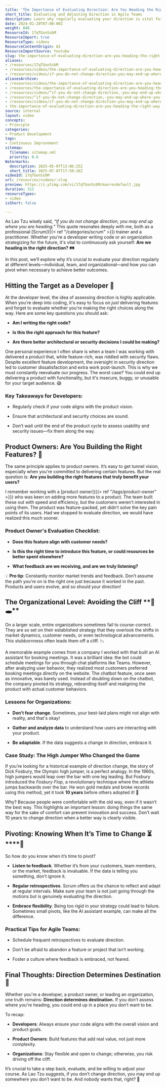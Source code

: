 ```yaml
---
title: 'The Importance of Evaluating Direction: Are You Heading the Right Way?'
short_title: Evaluating and Adjusting Direction in Agile Teams
description: Learn why regularly evaluating your direction is vital for developers, product owners, and organisations to ensure goals, features, and strategies truly meet user and business needs.
date: 2024-01-20T07:00:00Z
weight: 840
ResourceId: 17qTGonSsbM
ResourceImport: true
ResourceType: videos
ResourceContentOrigin: AI
ResourceImportSource: Youtube
slug: the-importance-of-evaluating-direction-are-you-heading-the-right-way
aliases:
- /resources/17qTGonSsbM
- /resources/videos/the-importance-of-evaluating-direction-are-you-heading-the-right-way
- /resources/videos/if-you-do-not-change-direction-you-may-end-up-where-you-are-heading-lao-tzu
aliasesArchive:
- /resources/videos/the-importance-of-evaluating-direction-are-you-heading-the-right-way
- /resources/the-importance-of-evaluating-direction-are-you-heading-the-right-way
- /resources/videos/“if-you-do-not-change-direction,-you-may-end-up-where-you-are-heading-”-–-lao-tzu
- /resources/“if-you-do-not-change-direction,-you-may-end-up-where-you-are-heading-”-–-lao-tzu
- /resources/videos/if-you-do-not-change-direction-you-may-end-up-where-you-are-heading-lao-tzu
- the-importance-of-evaluating-direction-are-you-heading-the-right-way
source: internal
layout: video
concepts:
- Principle
categories:
- Product Development
tags:
- Continuous Improvement
sitemap:
  filename: sitemap.xml
  priority: 0.6
Watermarks:
  description: 2025-05-07T13:06:25Z
  short_title: 2025-07-07T17:50:16Z
videoId: 17qTGonSsbM
url: /resources/videos/:slug
preview: https://i.ytimg.com/vi/17qTGonSsbM/maxresdefault.jpg
duration: 312
resourceTypes:
- video
isShort: false

---
```

As Lao Tzu wisely said, _“If you do not change direction, you may end up where you are heading.”_ This quote resonates deeply with me, both as a professional [Scrum]({{< ref "/categories/scrum" >}}) trainer and a practitioner. Whether you're a developer writing code or an organization strategizing for the future, it's vital to continuously ask yourself: **Are we heading in the right direction?** 🛤️

In this post, we’ll explore why it’s crucial to evaluate your direction regularly at different levels—individual, team, and organizational—and how you can pivot when necessary to achieve better outcomes.

## **Hitting the Target as a Developer** **🎯**

At the developer level, the idea of assessing direction is highly applicable. When you're deep into coding, it's easy to focus on _just_ delivering features and forget to evaluate whether you're making the right choices along the way. Here are some key questions you should ask:

- **Am I writing the right code?**

- **Is this the right approach for this feature?**

- **Are there better architectural or security decisions I could be making?**

One personal experience I often share is when a team I was working with delivered a product that, while feature-rich, was riddled with security flaws. Despite excellent feature development, the oversight in security direction led to customer dissatisfaction and extra work post-launch. This is why we must constantly reevaluate our progress. The worst case? You could end up delivering a product with functionality, but it's insecure, buggy, or unusable for your target audience. 😱

### **Key Takeaways for Developers:**

- Regularly check if your code aligns with the product vision.

- Ensure that architectural and security choices are sound.

- Don’t wait until the end of the product cycle to assess usability and security issues—fix them along the way.

## **Product Owners: Are You Building the Right Features?** **🚀**

The same principle applies to product owners. It’s easy to get tunnel vision, especially when you're committed to delivering certain features. But the real question is: **Are you building the right features that truly benefit your users?**

I remember working with a [product owner]({{< ref "/tags/product-owner" >}}) who was keen on adding more features to a product. The team built these out with speed and efficiency, but the customers weren’t interested in using them. The product was feature-packed, yet didn’t solve the key pain points of its users. Had we stopped to evaluate direction, we would have realized this much sooner.

### **Product Owner's Evaluation Checklist:**

- **Does this feature align with customer needs?**

- **Is this the right time to introduce this feature, or could resources be better spent elsewhere?**

- **What feedback are we receiving, and are we truly listening?**

💡 **Pro tip**: Constantly monitor market trends and feedback. Don’t assume the path you’re on is the right one just because it worked in the past. Products and users evolve, and so should your direction!

## **The Organizational Level: Avoiding the Cliff** **🏢🕳****️**

On a larger scale, entire organizations sometimes fail to course-correct. They are so set on their established strategy that they overlook the shifts in market dynamics, customer needs, or even technological advancements. This stubbornness often leads them off a cliff. 📉

A memorable example comes from a company I worked with that built an AI assistant for booking meetings. It was a brilliant idea: the bot could schedule meetings for you through chat platforms like Teams. However, after analyzing user behavior, they realized most customers preferred booking meetings directly on the website. The chatbot feature, once seen as innovative, was barely used. Instead of doubling down on the chatbot, the company pivoted its strategy, rebranding itself and realigning the product with actual customer behaviors.

### **Lessons for Organizations:**

- **Don’t fear change**. Sometimes, your best-laid plans might not align with reality, and that's okay!

- **Gather and analyze data** to understand how users are interacting with your product.

- **Be adaptable**. If the data suggests a change in direction, embrace it.

### **Case Study: The High Jumper Who Changed the Game**

If you’re looking for a historical example of direction change, the story of Dick Fosbury, the Olympic high jumper, is a perfect analogy. In the 1960s, high jumpers would leap over the bar with one leg leading. But Fosbury introduced the _Fosbury Flop_, a revolutionary technique where the athlete jumps backwards over the bar. He won gold medals and broke records using this method, yet it took **10 years** before others adopted it! 🤯

Why? Because people were comfortable with the old way, even if it wasn’t the best way. This highlights an important lesson: doing things the same way for the sake of comfort can prevent innovation and success. Don’t wait 10 years to change direction when a better way is clearly visible.

## **Pivoting: Knowing When It’s Time to Change ⏳****🔄**

So how do you know when it’s time to pivot?

- **Listen to feedback**. Whether it’s from your customers, team members, or the market, feedback is invaluable. If the data is telling you something, don’t ignore it.

- **Regular retrospectives**. Scrum offers us the chance to reflect and adapt at regular intervals. Make sure your team is not just going through the motions but is genuinely evaluating the direction.

- **Embrace flexibility**. Being too rigid in your strategy could lead to failure. Sometimes small pivots, like the AI assistant example, can make all the difference.

### **Practical Tips for Agile Teams:**

- Schedule frequent retrospectives to evaluate direction.

- Don’t be afraid to abandon a feature or project that isn’t working.

- Foster a culture where feedback is embraced, not feared.

## **Final Thoughts: Direction Determines Destination 🧭**

Whether you're a developer, a product owner, or leading an organization, one truth remains: **Direction determines destination.** If you don’t assess where you're heading, you could end up in a place you don’t want to be.

To recap:

- **Developers**: Always ensure your code aligns with the overall vision and product goals.

- **Product Owners**: Build features that add real value, not just more complexity.

- **Organizations**: Stay flexible and open to change; otherwise, you risk driving off the cliff.

It’s crucial to take a step back, evaluate, and be willing to adjust your course. As Lao Tzu suggests, if you don’t change direction, you may end up somewhere you don’t want to be. And nobody wants that, right? 🚫
